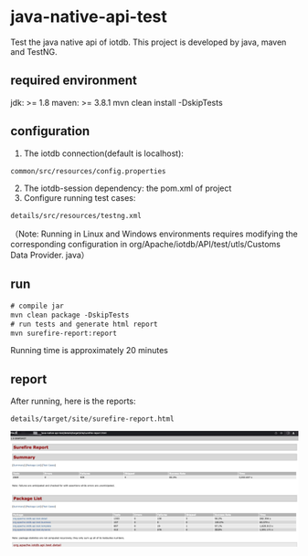 # java-native-api-test
Test the java native api of iotdb.
This project is developed by java, maven and TestNG.

## required environment

jdk: >= 1.8
maven: >= 3.8.1
mvn clean install -DskipTests

## configuration

1. The iotdb connection(default is localhost):
```shell
common/src/resources/config.properties
```
2. The iotdb-session dependency: the pom.xml of project
3. Configure running test cases: 

```shell
details/src/resources/testng.xml
```

（Note: Running in Linux and Windows environments requires modifying the corresponding configuration in org/Apache/iotdb/API/test/utls/Customs Data Provider. java）

## run

```shell
# compile jar
mvn clean package -DskipTests
# run tests and generate html report
mvn surefire-report:report
```
Running time is approximately 20 minutes

## report

After running, here is the reports:
```shell
details/target/site/surefire-report.html
```
![](assets/16843000786395.jpg)



